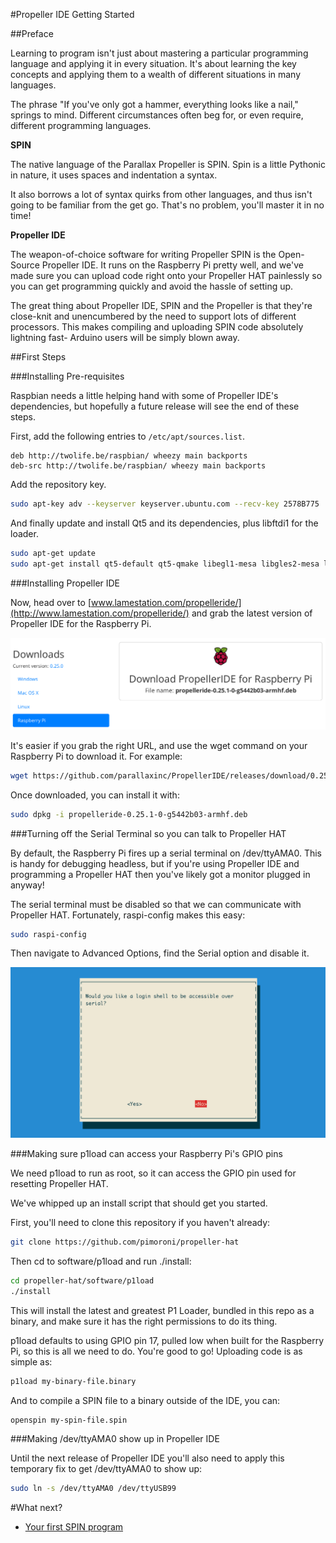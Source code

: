 #Propeller IDE Getting Started

##Preface

Learning to program isn't just about mastering a particular programming language
and applying it in every situation. It's about learning the key concepts
and applying them to a wealth of different situations in many languages.

The phrase "If you've only got a hammer, everything looks like a nail," springs to mind.
Different circumstances often beg for, or even require, different programming languages.

**SPIN**

The native language of the Parallax Propeller is SPIN. Spin is a little Pythonic in nature, 
it uses spaces and indentation a syntax.

It also borrows a lot of syntax quirks from other languages, and thus isn't going to be
familiar from the get go. That's no problem, you'll master it in no time!

**Propeller IDE**

The weapon-of-choice software for writing Propeller SPIN is the Open-Source Propeller IDE.
It runs on the Raspberry Pi pretty well, and we've made sure you can upload code right onto
your Propeller HAT painlessly so you can get programming quickly and avoid the hassle of setting up.

The great thing about Propeller IDE, SPIN and the Propeller is that they're close-knit and
unencumbered by the need to support lots of different processors. This makes compiling and uploading
SPIN code absolutely lightning fast- Arduino users will be simply blown away.

##First Steps

###Installing Pre-requisites

Raspbian needs a little helping hand with some of Propeller IDE's dependencies, but hopefully a future
release will see the end of these steps.

First, add the following entries to `/etc/apt/sources.list`.

```
deb http://twolife.be/raspbian/ wheezy main backports
deb-src http://twolife.be/raspbian/ wheezy main backports
```

Add the repository key.

```bash
sudo apt-key adv --keyserver keyserver.ubuntu.com --recv-key 2578B775
```

And finally update and install Qt5 and its dependencies, plus libftdi1 for the loader.

```bash
sudo apt-get update
sudo apt-get install qt5-default qt5-qmake libegl1-mesa libgles2-mesa libftdi1
```

###Installing Propeller IDE

Now, head over to [www.lamestation.com/propelleride/](http://www.lamestation.com/propelleride/) and grab the latest 
version of Propeller IDE for the Raspberry Pi.

![Propeller IDE download](images/propeller-ide-download.png)

It's easier if you grab the right URL, and use the wget command on your 
Raspberry Pi to download it. For example:

```bash
wget https://github.com/parallaxinc/PropellerIDE/releases/download/0.25.1/propelleride-0.25.1-0-g5442b03-armhf.deb
```

Once downloaded, you can install it with:

```bash
sudo dpkg -i propelleride-0.25.1-0-g5442b03-armhf.deb
```

###Turning off the Serial Terminal so you can talk to Propeller HAT

By default, the Raspberry Pi fires up a serial terminal on /dev/ttyAMA0. This is handy for debugging headless, but if you're using Propeller IDE and programming a Propeller HAT then you've likely got a monitor plugged in anyway!

The serial terminal must be disabled so that we can communicate with Propeller HAT. Fortunately, raspi-config makes this easy:

```bash
sudo raspi-config
```

Then navigate to Advanced Options, find the Serial option and disable it.

![Raspberry Pi, disable Serial Terminal](images/propeller-ide-serial-terminal.png)

###Making sure p1load can access your Raspberry Pi's GPIO pins

We need p1load to run as root, so it can access the GPIO pin used for resetting Propeller HAT. 

We've whipped up an install script that should get you started. 

First, you'll need to clone this repository if you haven't already:

```bash
git clone https://github.com/pimoroni/propeller-hat
```

Then cd to software/p1load and run ./install:

```bash
cd propeller-hat/software/p1load
./install
```

This will install the latest and greatest P1 Loader, bundled in this repo as a binary, and
make sure it has the right permissions to do its thing.

p1load defaults to using GPIO pin 17, pulled low when built for the Raspberry Pi, so this is all we need to do. You're good to go! Uploading code is as simple as:

```bash
p1load my-binary-file.binary
```

And to compile a SPIN file to a binary outside of the IDE, you can:

```bash
openspin my-spin-file.spin
```

###Making /dev/ttyAMA0 show up in Propeller IDE

Until the next release of Propeller IDE you'll also need to apply this temporary fix to get /dev/ttyAMA0 to show up:

```bash
sudo ln -s /dev/ttyAMA0 /dev/ttyUSB99
```

#What next?

* [Your first SPIN program](/documentation/Your-first-SPIN-program.md)
